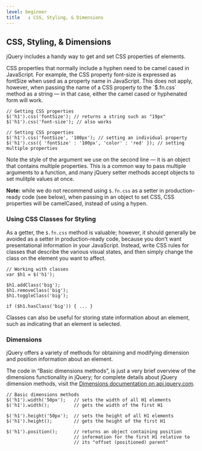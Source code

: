 ```yaml
---
level: beginner
title   : CSS, Styling, & Dimensions
---
```

## CSS, Styling, &amp; Dimensions

jQuery includes a handy way to get and set CSS properties of elements.

<div class="note">
CSS properties that normally include a hyphen
need to be camel cased in JavaScript.  For example, the CSS property font-size
is expressed as fontSize when used as a property name in JavaScript.  This does
not apply, however, when passing the name of a CSS property to the `$.fn.css`
method as a string — in that case, either the camel cased or hyphenated form
will work.
</div>

```
// Getting CSS properties
$('h1').css('fontSize'); // returns a string such as "19px"
$('h1').css('font-size'); // also works
```

```
// Setting CSS properties
$('h1').css('fontSize', '100px'); // setting an individual property
$('h1').css({ 'fontSize' : '100px', 'color' : 'red' }); // setting multiple properties
```

Note the style of the argument we use on the second line — it is an object that
contains multiple properties. This is a common way to pass multiple arguments
to a function, and many jQuery setter methods accept objects to set mulitple
values at once.

**Note:** while we do not recommend using `$.fn.css` as a setter in production-ready code (see below), when passing in an object to set CSS, CSS properties will be camelCased, instead of using a hypen.

### Using CSS Classes for Styling

As a getter, the `$.fn.css` method is valuable; however, it should generally be
avoided as a setter in production-ready code, because you don't want
presentational information in your JavaScript. Instead, write CSS rules for
classes that describe the various visual states, and then simply change the
class on the element you want to affect.

```
// Working with classes
var $h1 = $('h1');

$h1.addClass('big');
$h1.removeClass('big');
$h1.toggleClass('big');

if ($h1.hasClass('big')) { ... }
```

Classes can also be useful for storing state information about an element, such as indicating that an element is selected.

### Dimensions

jQuery offers a variety of methods for obtaining and modifying dimension and position information about an element.

The code in “Basic dimensions methods”, is just a very brief overview of the
dimensions functionality in jQuery; for complete details about jQuery dimension
methods, visit the [Dimensions documentation on api.jquery.com](http://api.jquery.com/category/dimensions/).

```
// Basic dimensions methods
$('h1').width('50px');   // sets the width of all H1 elements
$('h1').width();         // gets the width of the first H1

$('h1').height('50px');  // sets the height of all H1 elements
$('h1').height();        // gets the height of the first H1

$('h1').position();      // returns an object containing position
                         // information for the first H1 relative to
                         // its "offset (positioned) parent"
```
